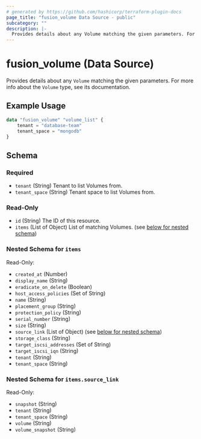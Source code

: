 ```yaml
---
# generated by https://github.com/hashicorp/terraform-plugin-docs
page_title: "fusion_volume Data Source - public"
subcategory: ""
description: |-
  Provides details about any Volume matching the given parameters. For more info about the Volume type, see its documentation.
---
```


# fusion_volume (Data Source)

Provides details about any `Volume` matching the given parameters. For more info about the `Volume` type, see its documentation.

## Example Usage

```terraform
data "fusion_volume" "volume_list" {
    tenant = "database-team"
    tenant_space = "mongodb"
}
```

<!-- schema generated by tfplugindocs -->
## Schema

### Required

- `tenant` (String) Tenant to list Volumes from.
- `tenant_space` (String) Tenant space to list Volumes from.

### Read-Only

- `id` (String) The ID of this resource.
- `items` (List of Object) List of matching Volumes. (see [below for nested schema](#nestedatt--items))

<a id="nestedatt--items"></a>
### Nested Schema for `items`

Read-Only:

- `created_at` (Number)
- `display_name` (String)
- `eradicate_on_delete` (Boolean)
- `host_access_policies` (Set of String)
- `name` (String)
- `placement_group` (String)
- `protection_policy` (String)
- `serial_number` (String)
- `size` (String)
- `source_link` (List of Object) (see [below for nested schema](#nestedobjatt--items--source_link))
- `storage_class` (String)
- `target_iscsi_addresses` (Set of String)
- `target_iscsi_iqn` (String)
- `tenant` (String)
- `tenant_space` (String)

<a id="nestedobjatt--items--source_link"></a>
### Nested Schema for `items.source_link`

Read-Only:

- `snapshot` (String)
- `tenant` (String)
- `tenant_space` (String)
- `volume` (String)
- `volume_snapshot` (String)


